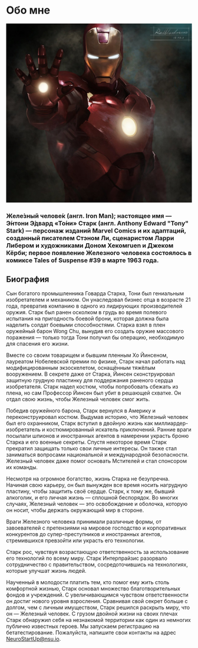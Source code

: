 # Обо мне
![Это я :)](img/logo.jpg "Это я :")

### **Желе́зный челове́к** (англ. Iron Man); настоящее имя — Э́нтони Э́двард «То́ни» Старк (англ. Anthony Edward "Tony" Stark) — персонаж изданий Marvel Comics и их адаптаций, созданный писателем Стэном Ли, сценаристом Ларри Либером и художниками Доном Хекомruen и Джеком Кёрби; первое появление Железного человека состоялось в комиксе Tales of Suspense #39 в марте 1963 года.

## **Биография**

Сын богатого промышленника Говарда Старка, Тони был гениальным изобретателем и механиком. Он унаследовал бизнес отца в возрасте 21 года, превратив компанию в одного из лидирующих производителей оружия. Старк был ранен осколком в грудь во время полевого испытания на пригодность боевой брони, которая должна была наделить солдат боевыми способностями. Старка взял в плен оружейный барон Wong Chu, вынудив его создать оружие массового поражения — только тогда Тони получил бы операцию, необходимую для спасения его жизни.

Вместе со своим товарищем и бывшим пленным Хо Йинсеном, лауреатом Нобелевской премии по физике, Старк начал работать над модифицированным экзоскелетом, оснащённым тяжёлым вооружением. В секрете даже от Старка, Йинсен сконструировал защитную грудную пластинку для поддержания раненого сердца изобретателя. Старк надел костюм, чтобы попробовать сбежать из плена, но сам Профессор Йинсен был убит в решающей схватке. Он отдал свою жизнь, чтобы Железный человек смог жить.

Победив оружейного барона, Старк вернулся в Америку и переконструировал костюм. Выдумав историю, что Железный человек был его охранником, Старк вступил в двойную жизнь как миллиардер-изобретатель и костюмированный искатель приключений. Ранние враги посылали шпионов и иностранных агентов в намерении украсть броню Старка и его военные секреты. Спустя некоторое время Старк прекратил защищать только свои личные интересы. Он также стал заниматься вопросами национальной и международной безопасности. Железный человек даже помог основать Мстителей и стал спонсором их команды.

Несмотря на огромное богатство, жизнь Старка не безупречна. Начиная свою карьеру, он был вынужден все время носить нагрудную пластину, чтобы защитить своё сердце. Старк, к тому же, бывший алкоголик, и его личная жизнь — сплошной беспорядок. Во многих случаях, Железный человек — это освобождение и оболочка, которую он носит, чтобы держать окружающий мир в стороне.

Враги Железного человека принимали различные формы, от завоевателей с претензиями на мировое господство и корпоративных конкурентов до супер-преступников и иностранных агентов, стремившихся превзойти или украсть его технологии.

Старк рос, чувствуя возрастающую ответственность за использование его технологий по всему миру. Старк Интерпрайзис разорвало сотрудничество с правительством, сосредоточившись на технологиях, которые улучшат жизнь людей.

Наученный в молодости платить тем, кто помог ему жить столь комфортной жизнью, Старк основал множество благотворительных фондов и учреждений. С увеличивающимся чувством ответственности он достиг нового уровня взросления. Сравнивая свой секрет больше с долгом, чем с личным имуществом, Старк решился раскрыть миру, что он — Железный человек. С грузом двойной жизни на своих плечах Старк обнаружил себя на незнакомой территории как один из немногих публично известных героев.
Мы запускаем регистрацию на бетатестирование. Пожалуйста, напишите свои контакты на адрес [NeuroStartUp@nsu.io](mailto:NeuroStartUp@nsu.io).